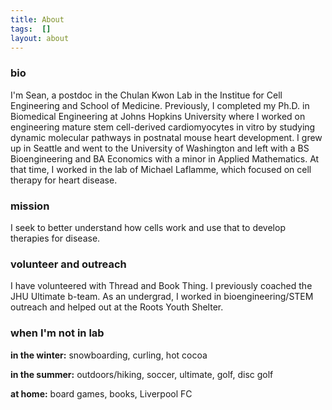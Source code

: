 ```yaml
---
title: About
tags:  []
layout: about
---
```


### bio

I'm Sean, a postdoc in the Chulan Kwon Lab in the Institue for Cell Engineering and School of Medicine. Previously, I completed my Ph.D. in Biomedical Engineering at Johns Hopkins University where I worked on engineering mature stem cell-derived cardiomyocytes in vitro by studying dynamic molecular pathways in postnatal mouse heart development. I grew up in Seattle and went to the University of Washington and left with a BS Bioengineering and BA Economics with a minor in Applied Mathematics. At that time, I worked in the lab of Michael Laflamme, which focused on cell therapy for heart disease. 

### mission

I seek to better understand how cells work and use that to develop therapies for disease. 

### volunteer and outreach

I have volunteered with Thread and Book Thing. I previously coached the JHU Ultimate b-team. As an undergrad, I worked in bioengineering/STEM outreach and helped out at the Roots Youth Shelter. 

### when I'm not in lab

**in the winter:** snowboarding, curling, hot cocoa

**in the summer:** outdoors/hiking, soccer, ultimate, golf, disc golf

**at home:** board games, books, Liverpool FC


